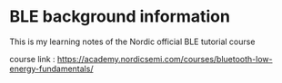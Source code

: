 # BLE background information
This is my learning notes of the Nordic official BLE tutorial course

course link : https://academy.nordicsemi.com/courses/bluetooth-low-energy-fundamentals/



